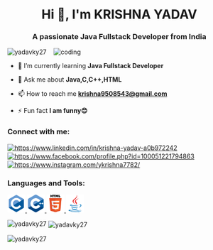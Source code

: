 <h1 align="center">Hi 👋, I'm KRISHNA YADAV</h1>
<h3 align="center">A passionate Java Fullstack Developer from India</h3>
<img align="right" alt="coding" width="400" src="https://www.clipartmax.com/png/middle/249-2494037_open-working-on-computer-animated-gif.png"
<p align="left"> <img src="https://komarev.com/ghpvc/?username=yadavky27&label=Profile%20views&color=0e75b6&style=flat" alt="yadavky27" /> </p>

- 🌱 I’m currently learning **Java Fullstack Developer**

- 💬 Ask me about **Java,C,C++,HTML**

- 📫 How to reach me **krishna9508543@gmail.com**

- ⚡ Fun fact **I am funny😊**

<h3 align="left">Connect with me:</h3>
<p align="left">
<a href="https://linkedin.com/in/https://www.linkedin.com/in/krishna-yadav-a0b972242" target="blank"><img align="center" src="https://raw.githubusercontent.com/rahuldkjain/github-profile-readme-generator/master/src/images/icons/Social/linked-in-alt.svg" alt="https://www.linkedin.com/in/krishna-yadav-a0b972242" height="30" width="40" /></a>
<a href="https://fb.com/https://www.facebook.com/profile.php?id=100051221794863" target="blank"><img align="center" src="https://raw.githubusercontent.com/rahuldkjain/github-profile-readme-generator/master/src/images/icons/Social/facebook.svg" alt="https://www.facebook.com/profile.php?id=100051221794863" height="30" width="40" /></a>
<a href="https://instagram.com/https://www.instagram.com/ykrishna7782/" target="blank"><img align="center" src="https://raw.githubusercontent.com/rahuldkjain/github-profile-readme-generator/master/src/images/icons/Social/instagram.svg" alt="https://www.instagram.com/ykrishna7782/" height="30" width="40" /></a>
</p>

<h3 align="left">Languages and Tools:</h3>
<p align="left"> <a href="https://www.cprogramming.com/" target="_blank" rel="noreferrer"> <img src="https://raw.githubusercontent.com/devicons/devicon/master/icons/c/c-original.svg" alt="c" width="40" height="40"/> </a> <a href="https://www.w3schools.com/cpp/" target="_blank" rel="noreferrer"> <img src="https://raw.githubusercontent.com/devicons/devicon/master/icons/cplusplus/cplusplus-original.svg" alt="cplusplus" width="40" height="40"/> </a> <a href="https://www.w3.org/html/" target="_blank" rel="noreferrer"> <img src="https://raw.githubusercontent.com/devicons/devicon/master/icons/html5/html5-original-wordmark.svg" alt="html5" width="40" height="40"/> </a> <a href="https://www.java.com" target="_blank" rel="noreferrer"> <img src="https://raw.githubusercontent.com/devicons/devicon/master/icons/java/java-original.svg" alt="java" width="40" height="40"/> </a> </p>

<p><img align="left" src="https://github-readme-stats.vercel.app/api/top-langs?username=yadavky27&show_icons=true&locale=en&layout=compact" alt="yadavky27" /></p>

<p>&nbsp;<img align="center" src="https://github-readme-stats.vercel.app/api?username=yadavky27&show_icons=true&locale=en" alt="yadavky27" /></p>

<p><img align="center" src="https://github-readme-streak-stats.herokuapp.com/?user=yadavky27&" alt="yadavky27" /></p>
